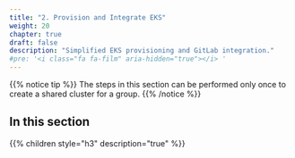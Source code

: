 ```yaml
---
title: "2. Provision and Integrate EKS"
weight: 20
chapter: true
draft: false
description: "Simplified EKS provisioning and GitLab integration."
#pre: '<i class="fa fa-film" aria-hidden="true"></i> '
---
```


{{% notice tip %}}
The steps in this section can be performed only once to create a shared cluster for a group.
{{% /notice %}}

## In this section
{{% children style="h3" description="true" %}}